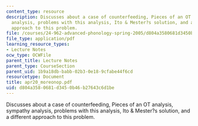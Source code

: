 ```yaml
---
content_type: resource
description: Discusses about a case of counterfeeding, Pieces of an OT analysis, sympathy
  analysis, problems with this analysis, Ito & Mester?s solution, and a different
  approach to this problem.
file: /courses/24-962-advanced-phonology-spring-2005/d804a3580681d3450b46b27643c6d1be_apr20_moreonop.pdf
file_type: application/pdf
learning_resource_types:
- Lecture Notes
ocw_type: OCWFile
parent_title: Lecture Notes
parent_type: CourseSection
parent_uid: 1b9a18db-babb-02b3-0e18-9cfabe44f6cd
resourcetype: Document
title: apr20_moreonop.pdf
uid: d804a358-0681-d345-0b46-b27643c6d1be
---
```

Discusses about a case of counterfeeding, Pieces of an OT analysis, sympathy analysis, problems with this analysis, Ito & Mester?s solution, and a different approach to this problem.

